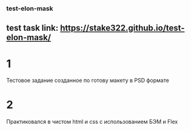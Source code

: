 ### test-elon-mask
## test task link: https://stake322.github.io/test-elon-mask/
# 1
Тестовое задание созданное по готову макету в PSD формате
# 2
Практиковался в чистом html и css с использованием БЭМ и Flex
